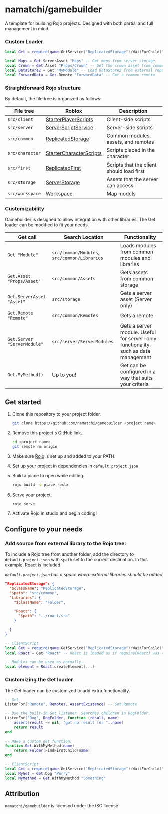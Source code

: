 # namatchi/gamebuilder
A template for building Rojo projects. Designed with both partial and full management in mind.

### Custom Loader

```lua
local Get = require(game:GetService("ReplicatedStorage"):WaitForChild("Get"))

local Maps = Get.ServerAsset "Maps" -- Get maps from server storage
local Crown = Get.Asset "Props/Crown" -- Get the crown asset from common storage
local DataStore2 = Get "MyModule" -- Load DataStore2 from external repo
local ForwardData = Get.Remote "ForwardData" -- Get a common remote
```

### Straightforward Rojo structure

By default, the file tree is organized as follows:

| File tree | Roblox | Description |
| - | - | - |
| `src/client` | [StarterPlayerScripts](https://developer.roblox.com/en-us/api-reference/class/PlayerScripts) | Client-side scripts |
| `src/server` | [ServerScriptService](https://developer.roblox.com/en-us/api-reference/class/ServerScriptService) | Server-side scripts |
| `src/common` | [ReplicatedStorage](https://developer.roblox.com/en-us/api-reference/class/ReplicatedStorage) | Common modules, assets, and remotes |
| `src/character` | [StarterCharacterScripts](https://developer.roblox.com/en-us/api-reference/class/StarterCharacterScripts) | Scripts placed in the character |
| `src/first` | [ReplicatedFirst](https://developer.roblox.com/en-us/api-reference/class/ReplicatedFirst) | Scripts that the client should load first |
| `src/storage` | [ServerStorage](https://developer.roblox.com/en-us/api-reference/class/ServerStorage) | Assets that the server can access |
| `src/workspace` | [Workspace](https://developer.roblox.com/en-us/api-reference/class/Workspace) | Map models |

### Customizability

Gamebuilder is designed to allow integration with other libraries. The Get loader can be modified to fit your needs.

| Get call | Search Location | Functionality |
| - | - | - |
| `Get "Module"` | `src/common/Modules`, `src/common/Libraries` | Loads modules from common modules and libraries |
| `Get.Asset "Props/Asset"` | `src/common/Assets` | Gets assets from common storage |
| `Get.ServerAsset "Asset"` | `src/storage` | Gets a server asset (Server only) |
| `Get.Remote "Remote"` | `src/common/Remotes` | Gets a remote |
| `Get.Server "ServerModule"` | `src/server/ServerModules` | Gets a server module. Useful for server-only functionality, such as data management |
| `Get.MyMethod()` | Up to you! | Get can be configured in a way that suits your criteria |

## Get started

1. Clone this repository to your project folder.

    ```bash
    git clone https://github.com/namatchi/gamebuilder <project name>
    ```

2. Remove this project's GitHub link.

    ```bash
    cd <project name>
    git remote rm origin
    ```

3. Make sure [Rojo](https://github.com/rojo-rbx/rojo) is set up and added to your PATH.

4. Set up your project in dependencies in `default.project.json`

5. Build a place to open while editing.

    ```bash
    rojo build -o place.rbxlx
    ```

6. Serve your project.

    ```bash
    rojo serve
    ```

7. Activate Rojo in studio and begin coding!

## Configure to your needs

### Add source from external library to the Rojo tree:

To include a Rojo tree from another folder, add the directory to `default.project.json` with `$path` set to the correct destination. In this example, Roact is included.

*`default.project.json` has a space where external libraries should be added*

```json
"ReplicatedStorage": {
  "$className": "ReplicatedStorage",
  "$path": "src/common",
  "Libraries": {
    "$className": "Folder",

    "Roact": {
      "$path": "../roact/src"
    }

  }
}
```

```lua
-- ClientScript
local Get = require(game:GetService("ReplicatedStorage"):WaitForChild("Get"))
local Roact = Get "Roact" -- Roact is loaded as if require(Roact) was called.

-- Modules can be used as normally.
local element = Roact.createElement(...)
```

### Customizing the Get loader

The Get loader can be customized to add extra functionality.

```lua
-- Get
ListenFor("Remote", Remotes, AssertExistence) -- Get.Remote

-- Use the built-in Get listener. Searches children in DogFolder.
ListenFor("Dog", DogFolder, function (result, name)
    assert(result ~= nil, "got no result for "..name)
    return result
end
    
-- Make a custom get function.
function Get.WithMyMethod(name)
    return Folder:FindFirstChild(name)
end
```

```lua
-- ClientScript
local Get = require(game:GetService("ReplicatedStorage"):WaitForChild("Get"))
local MyGet = Get.Dog "Perry"
local MyMethod = Get.WithMyMethod "Something"
```

## Attribution

`namatchi/gamebuilder` is licensed under the ISC license.
